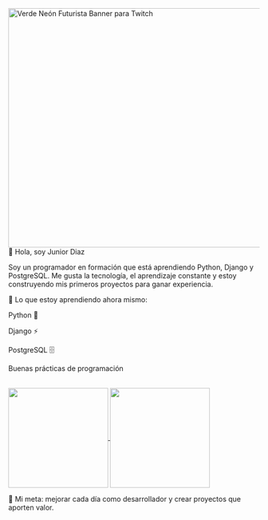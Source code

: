 
<img width="1200" height="480" alt="Verde Neón Futurista Banner para Twitch" src="https://github.com/user-attachments/assets/411a29a3-624d-4cb4-94e7-aebcaffb3af7" />
<br>
👋 Hola, soy Junior Diaz

Soy un programador en formación que está aprendiendo Python, Django y PostgreSQL.
Me gusta la tecnología, el aprendizaje constante y estoy construyendo mis primeros proyectos para ganar experiencia.

📌 Lo que estoy aprendiendo ahora mismo:

Python 🐍

Django ⚡

PostgreSQL 🗄️

Buenas prácticas de programación

<br>
<a href="https://github.com/anuraghazra/github-readme-stats">
  <img height=200 align="center" src="https://github-readme-stats.vercel.app/api?username=anuraghazra" />
</a>
<a href="https://github.com/anuraghazra/convoychat">
  <img height=200 align="center" src="https://github-readme-stats.vercel.app/api/top-langs?username=anuraghazra&layout=compact&langs_count=8&card_width=320" />
</a>
<br>



🎯 Mi meta: mejorar cada día como desarrollador y crear proyectos que aporten valor.
